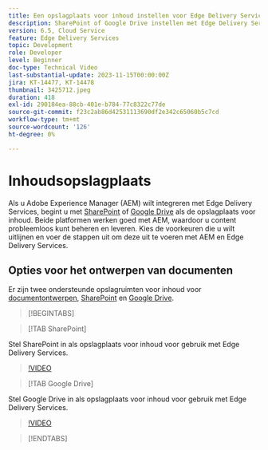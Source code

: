 ```yaml
---
title: Een opslagplaats voor inhoud instellen voor Edge Delivery Services
description: SharePoint of Google Drive instellen met Edge Delivery Services
version: 6.5, Cloud Service
feature: Edge Delivery Services
topic: Development
role: Developer
level: Beginner
doc-type: Technical Video
last-substantial-update: 2023-11-15T00:00:00Z
jira: KT-14477, KT-14478
thumbnail: 3425712.jpeg
duration: 418
exl-id: 290184ea-88cb-401e-b784-77c8322c77de
source-git-commit: f23c2ab86d42531113690df2e342c65060b5c7cd
workflow-type: tm+mt
source-wordcount: '126'
ht-degree: 0%

---
```


# Inhoudsopslagplaats

Als u Adobe Experience Manager (AEM) wilt integreren met Edge Delivery Services, begint u met [SharePoint](#sharepoint) of [Google Drive](#google-drive) als de opslagplaats voor inhoud. Beide platformen werken goed met AEM, waardoor u content probleemloos kunt beheren en leveren. Kies de voorkeuren die u wilt uitlijnen en voer de stappen uit om deze uit te voeren met AEM en Edge Delivery Services.

## Opties voor het ontwerpen van documenten

Er zijn twee ondersteunde opslagruimten voor inhoud voor [documentontwerpen](../../document-authoring/set-up.md), [SharePoint](#sharepoint) en [Google Drive](#google-drive).

>[!BEGINTABS]

>[!TAB SharePoint]

Stel SharePoint in als opslagplaats voor inhoud voor gebruik met Edge Delivery Services.

>[!VIDEO](https://video.tv.adobe.com/v/3425712/?learn=on)

>[!TAB Google Drive]

Stel Google Drive in als opslagplaats voor inhoud voor gebruik met Edge Delivery Services.

>[!VIDEO](https://video.tv.adobe.com/v/3425711/?learn=on)

>[!ENDTABS]
